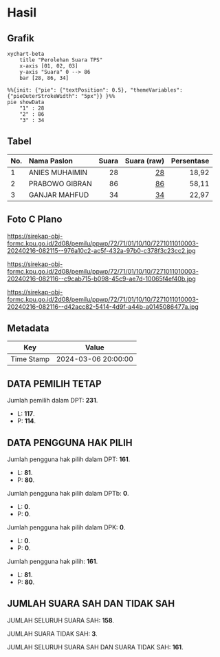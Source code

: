 # Hasil

## Grafik

```mermaid
xychart-beta
    title "Perolehan Suara TPS"
    x-axis [01, 02, 03]
    y-axis "Suara" 0 --> 86
    bar [28, 86, 34]
```

```mermaid
%%{init: {"pie": {"textPosition": 0.5}, "themeVariables": {"pieOuterStrokeWidth": "5px"}} }%%
pie showData
    "1" : 28
    "2" : 86
    "3" : 34
```

## Tabel

| No. | Nama Paslon    | Suara | Suara (raw) | Persentase |
|:--- |:-------------- | -----:| -----------:| ----------:|
| 1   | ANIES MUHAIMIN | 28    | [28][p-1]   | 18,92      |
| 2   | PRABOWO GIBRAN | 86    | [86][p-2]   | 58,11      |
| 3   | GANJAR MAHFUD  | 34    | [34][p-3]   | 22,97      |


[p-1]: https://github.com/gigit-pemilu/pemilu-2024-72-sulawesi-tengah/blob/main/pilpres/hitung-suara/sub/72-sulawesi-tengah/sub/71-kota-palu/sub/01-palu-timur/sub/1010-lolu-utara/sub/003-tps/sub/paslon-1.txt
[p-2]: https://github.com/gigit-pemilu/pemilu-2024-72-sulawesi-tengah/blob/main/pilpres/hitung-suara/sub/72-sulawesi-tengah/sub/71-kota-palu/sub/01-palu-timur/sub/1010-lolu-utara/sub/003-tps/sub/paslon-2.txt
[p-3]: https://github.com/gigit-pemilu/pemilu-2024-72-sulawesi-tengah/blob/main/pilpres/hitung-suara/sub/72-sulawesi-tengah/sub/71-kota-palu/sub/01-palu-timur/sub/1010-lolu-utara/sub/003-tps/sub/paslon-3.txt

## Foto C Plano

https://sirekap-obj-formc.kpu.go.id/2d08/pemilu/ppwp/72/71/01/10/10/7271011010003-20240216-082115--976a10c2-ac5f-432a-97b0-c378f3c23cc2.jpg

https://sirekap-obj-formc.kpu.go.id/2d08/pemilu/ppwp/72/71/01/10/10/7271011010003-20240216-082116--c9cab715-b098-45c9-ae7d-10065f4ef40b.jpg

https://sirekap-obj-formc.kpu.go.id/2d08/pemilu/ppwp/72/71/01/10/10/7271011010003-20240216-082116--d42acc82-5414-4d9f-a44b-a0145086477a.jpg


## Metadata

| Key        | Value               |
| ---------- | ------------------- |
| Time Stamp | 2024-03-06 20:00:00 |


## DATA PEMILIH TETAP

Jumlah pemilih dalam DPT: **231**.
 * L: **117**.
 * P: **114**.

## DATA PENGGUNA HAK PILIH

Jumlah pengguna hak pilih dalam DPT: **161**.
 * L: **81**.
 * P: **80**.

Jumlah pengguna hak pilih dalam DPTb: **0**.
 * L: **0**.
 * P: **0**.

Jumlah pengguna hak pilih dalam DPK: **0**.
 * L: **0**.
 * P: **0**.

Jumlah pengguna hak pilih: **161**.
 * L: **81**.
 * P: **80**.

## JUMLAH SUARA SAH DAN TIDAK SAH

JUMLAH SELURUH SUARA SAH: **158**.

JUMLAH SUARA TIDAK SAH: **3**.

JUMLAH SELURUH SUARA SAH DAN SUARA TIDAK SAH: **161**.


